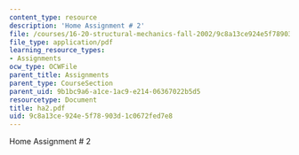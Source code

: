 ```yaml
---
content_type: resource
description: 'Home Assignment # 2'
file: /courses/16-20-structural-mechanics-fall-2002/9c8a13ce924e5f78903d1c0672fed7e8_ha2.pdf
file_type: application/pdf
learning_resource_types:
- Assignments
ocw_type: OCWFile
parent_title: Assignments
parent_type: CourseSection
parent_uid: 9b1bc9a6-a1ce-1ac9-e214-06367022b5d5
resourcetype: Document
title: ha2.pdf
uid: 9c8a13ce-924e-5f78-903d-1c0672fed7e8
---
```

Home Assignment # 2


